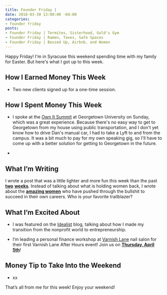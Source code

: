 ```yaml
---
title: Founder Friday |
date: 2018-03-30 13:00:00 -04:00
categories:
- founder friday
posts:
- Founder Friday | Termites, Sisterhood, Gold's Gym
- Founder Friday | Ramen, Taxes, Safe Spaces
- Founder Friday | Bossed Up, Airbnb, and Women
---
```


Happy Friday! I'm in Syracuse this weekend spending time with my family for Easter. But here's what I got up to this week.

## **How I Earned Money This Week**

* Two new clients signed up for a one-time session.

## **How I Spent Money This Week**

* I spoke at the [Own It Summit](http://www.ownitsummit.com/) at Georgetown University on Sunday, which was a great experience. Because there's no easy way to get to Georgetown from my house using public transportation, and I don't yet know how to drive Dan's manual car, I had to take a Lyft to and from the campus. It was a bit much to pay for my own speaking gig, so I'll have to come up with a better solution for getting to Georgetown in the future.

* 

## **What I’m Writing**

I wrote a post that was a little lighter and more fun this week than the past **[two](https://www.maggiegermano.com/blog/the-truth-about-the-wage-gap/)** **[weeks](https://www.maggiegermano.com/blog/the-financial-impact-of-sexual-harassment-abuse/)**. Instead of talking about what is holding women back, I wrote about the **[amazing women](https://www.maggiegermano.com/blog/women-who-broke-the-glass-ceiling-in-their-industry/)** who have pushed through the bullshit to succeed in their own careers. Who is your favorite trailblazer?

## **What I’m Excited About**

* I was featured on the [Idealist](https://idealistcareers.org/financial-coach-women/) blog, talking about how I made my transition from the nonprofit world to entrepreneurship. 

* I’m leading a personal finance workshop at [Varnish Lane](https://varnishlane.com/) nail salon for their first Varnish Lane After Hours event! Join us on **[Thursday, April 5th](https://www.eventbrite.com/e/varnish-lane-after-hours-personal-finances-tickets-44203571071)**!

## **Money Tip to Take Into the Weekend**

* xx

That’s all from me for this week! Enjoy your weekend!
